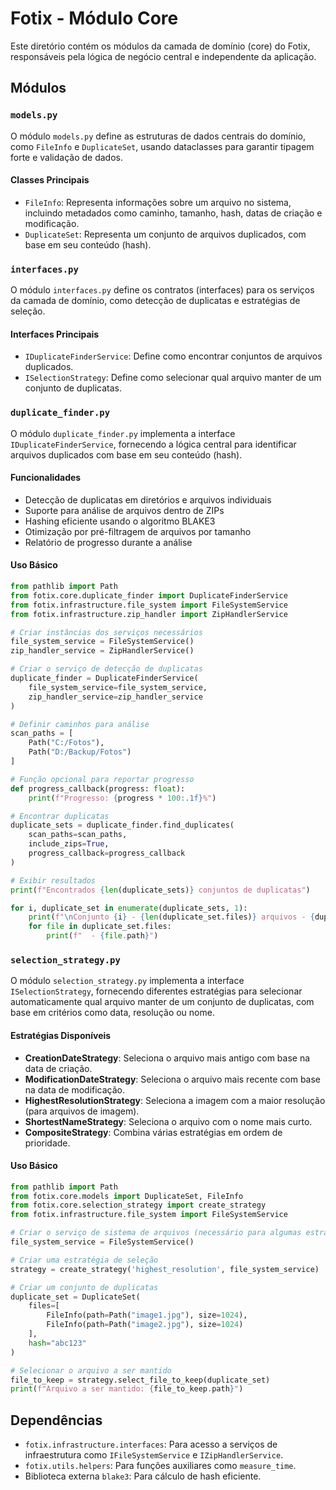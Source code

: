 # Fotix - Módulo Core

Este diretório contém os módulos da camada de domínio (core) do Fotix, responsáveis pela lógica de negócio central e independente da aplicação.

## Módulos

### `models.py`

O módulo `models.py` define as estruturas de dados centrais do domínio, como `FileInfo` e `DuplicateSet`, usando dataclasses para garantir tipagem forte e validação de dados.

#### Classes Principais

- `FileInfo`: Representa informações sobre um arquivo no sistema, incluindo metadados como caminho, tamanho, hash, datas de criação e modificação.
- `DuplicateSet`: Representa um conjunto de arquivos duplicados, com base em seu conteúdo (hash).

### `interfaces.py`

O módulo `interfaces.py` define os contratos (interfaces) para os serviços da camada de domínio, como detecção de duplicatas e estratégias de seleção.

#### Interfaces Principais

- `IDuplicateFinderService`: Define como encontrar conjuntos de arquivos duplicados.
- `ISelectionStrategy`: Define como selecionar qual arquivo manter de um conjunto de duplicatas.

### `duplicate_finder.py`

O módulo `duplicate_finder.py` implementa a interface `IDuplicateFinderService`, fornecendo a lógica central para identificar arquivos duplicados com base em seu conteúdo (hash).

#### Funcionalidades

- Detecção de duplicatas em diretórios e arquivos individuais
- Suporte para análise de arquivos dentro de ZIPs
- Hashing eficiente usando o algoritmo BLAKE3
- Otimização por pré-filtragem de arquivos por tamanho
- Relatório de progresso durante a análise

#### Uso Básico

```python
from pathlib import Path
from fotix.core.duplicate_finder import DuplicateFinderService
from fotix.infrastructure.file_system import FileSystemService
from fotix.infrastructure.zip_handler import ZipHandlerService

# Criar instâncias dos serviços necessários
file_system_service = FileSystemService()
zip_handler_service = ZipHandlerService()

# Criar o serviço de detecção de duplicatas
duplicate_finder = DuplicateFinderService(
    file_system_service=file_system_service,
    zip_handler_service=zip_handler_service
)

# Definir caminhos para análise
scan_paths = [
    Path("C:/Fotos"),
    Path("D:/Backup/Fotos")
]

# Função opcional para reportar progresso
def progress_callback(progress: float):
    print(f"Progresso: {progress * 100:.1f}%")

# Encontrar duplicatas
duplicate_sets = duplicate_finder.find_duplicates(
    scan_paths=scan_paths,
    include_zips=True,
    progress_callback=progress_callback
)

# Exibir resultados
print(f"Encontrados {len(duplicate_sets)} conjuntos de duplicatas")

for i, duplicate_set in enumerate(duplicate_sets, 1):
    print(f"\nConjunto {i} - {len(duplicate_set.files)} arquivos - {duplicate_set.size} bytes")
    for file in duplicate_set.files:
        print(f"  - {file.path}")
```

### `selection_strategy.py`

O módulo `selection_strategy.py` implementa a interface `ISelectionStrategy`, fornecendo diferentes estratégias para selecionar automaticamente qual arquivo manter de um conjunto de duplicatas, com base em critérios como data, resolução ou nome.

#### Estratégias Disponíveis

- **CreationDateStrategy**: Seleciona o arquivo mais antigo com base na data de criação.
- **ModificationDateStrategy**: Seleciona o arquivo mais recente com base na data de modificação.
- **HighestResolutionStrategy**: Seleciona a imagem com a maior resolução (para arquivos de imagem).
- **ShortestNameStrategy**: Seleciona o arquivo com o nome mais curto.
- **CompositeStrategy**: Combina várias estratégias em ordem de prioridade.

#### Uso Básico

```python
from pathlib import Path
from fotix.core.models import DuplicateSet, FileInfo
from fotix.core.selection_strategy import create_strategy
from fotix.infrastructure.file_system import FileSystemService

# Criar o serviço de sistema de arquivos (necessário para algumas estratégias)
file_system_service = FileSystemService()

# Criar uma estratégia de seleção
strategy = create_strategy('highest_resolution', file_system_service)

# Criar um conjunto de duplicatas
duplicate_set = DuplicateSet(
    files=[
        FileInfo(path=Path("image1.jpg"), size=1024),
        FileInfo(path=Path("image2.jpg"), size=1024)
    ],
    hash="abc123"
)

# Selecionar o arquivo a ser mantido
file_to_keep = strategy.select_file_to_keep(duplicate_set)
print(f"Arquivo a ser mantido: {file_to_keep.path}")
```

## Dependências

- `fotix.infrastructure.interfaces`: Para acesso a serviços de infraestrutura como `IFileSystemService` e `IZipHandlerService`.
- `fotix.utils.helpers`: Para funções auxiliares como `measure_time`.
- Biblioteca externa `blake3`: Para cálculo de hash eficiente.
